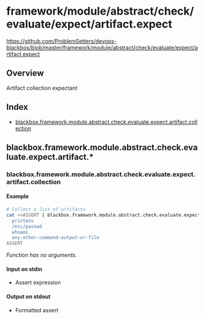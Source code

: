 # framework/module/abstract/check/evaluate/expect/artifact.expect

https://github.com/ProblemSetters/devops-blackbox/blob/master/framework/module/abstract/check/evaluate/expect/artifact.expect

## Overview

Artifact collection expectant

## Index

* [blackbox.framework.module.abstract.check.evaluate.expect.artifact.collection](#blackboxframeworkmoduleabstractcheckevaluateexpectartifactcollection)

## blackbox.framework.module.abstract.check.evaluate.expect.artifact.*

### blackbox.framework.module.abstract.check.evaluate.expect.artifact.collection

#### Example

```bash
# Collect a list of artifacts
cat <<ASSERT | blackbox.framework.module.abstract.check.evaluate.expect.artifact.collection
  printenv
  /etc/passwd
  whoami
  any-other-command-output-or-file
ASSERT
```

_Function has no arguments._

#### Input on stdin

* Assert expression

#### Output on stdout

* Formatted assert

